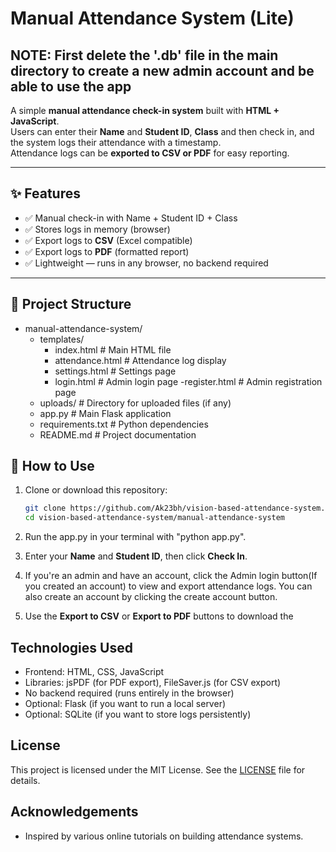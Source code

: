 # Manual Attendance System (Lite)

## NOTE: First delete the '.db' file in the main directory to create a new admin account and be able to use the app

A simple **manual attendance check-in system** built with **HTML + JavaScript**.  
Users can enter their **Name** and **Student ID**, **Class** and then check in, and the system logs their attendance with a timestamp.  
Attendance logs can be **exported to CSV or PDF** for easy reporting.

---

## ✨ Features

- ✅ Manual check-in with Name + Student ID + Class
- ✅ Stores logs in memory (browser)  
- ✅ Export logs to **CSV** (Excel compatible)  
- ✅ Export logs to **PDF** (formatted report)  
- ✅ Lightweight — runs in any browser, no backend required  

---

## 📂 Project Structure

- manual-attendance-system/
  - templates/
    - index.html          # Main HTML file
    - attendance.html     # Attendance log display
    - settings.html       # Settings page
    - login.html          # Admin login page
    -register.html       # Admin registration page
  - uploads/              # Directory for uploaded files (if any)
  - app.py                # Main Flask application
  - requirements.txt      # Python dependencies
  - README.md             # Project documentation

## 🚀 How to Use

1. Clone or download this repository:

   ```bash
   git clone https://github.com/Ak23bh/vision-based-attendance-system.git
   cd vision-based-attendance-system/manual-attendance-system
   ```

2. Run the app.py in your terminal with "python app.py".

3. Enter your **Name** and **Student ID**, then click **Check In**.
4. If you're an admin and have an account, click the Admin login button(If you created an account) to view and export attendance logs. You can also create an account by clicking the create account button.
5. Use the **Export to CSV** or **Export to PDF** buttons to download the

## Technologies Used

- Frontend: HTML, CSS, JavaScript
- Libraries: jsPDF (for PDF export), FileSaver.js (for CSV export)
- No backend required (runs entirely in the browser)
- Optional: Flask (if you want to run a local server)
- Optional: SQLite (if you want to store logs persistently)

## License

This project is licensed under the MIT License. See the [LICENSE](https://opensource.org/licenses/MIT) file for details.

## Acknowledgements

- Inspired by various online tutorials on building attendance systems.